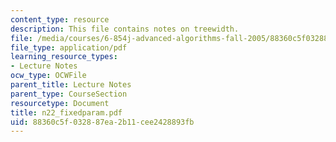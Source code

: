 ```yaml
---
content_type: resource
description: This file contains notes on treewidth.
file: /media/courses/6-854j-advanced-algorithms-fall-2005/88360c5f032887ea2b11cee2428893fb_n22_fixedparam.pdf
file_type: application/pdf
learning_resource_types:
- Lecture Notes
ocw_type: OCWFile
parent_title: Lecture Notes
parent_type: CourseSection
resourcetype: Document
title: n22_fixedparam.pdf
uid: 88360c5f-0328-87ea-2b11-cee2428893fb
---
```

